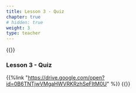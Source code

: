 ```yaml
---
title: Lesson 3 - Quiz
chapter: true
# hidden: true 
weight: 3
type: teacher
---
```

{{<teacher>}}
### Lesson 3 - Quiz

{{%link "https://drive.google.com/open?id=0B6TNTjwVMgaHWVRKRzhSeFItM0U" %}}
{{</teacher>}}